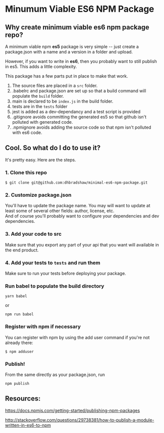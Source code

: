 # Minumum Viable ES6 NPM Package

## Why create minimum viable es6 npm package repo?
A minimum viable npm **es5** package is very simple -- just create a package.json with a name and a version in a folder and upload.

However, if you want to write in **es6**, then you probably want to still publish in es5.  This adds a little complexity.

This package has a few parts put in place to make that work.

1. The source files are placed in a `src` folder.
2. .babelrc and package.json are set up so that a build command will populate the `build` folder.
3. main is declared to be `index.js` in the build folder.
4. tests are in the `tests` folder
5. jest is added as a dev-dependancy and a test script is provided
6. .gitignore avoids committing the generated es5 so that github isn't polluted with generated code.
7. .npmignore avoids adding the source code so that npm isn't polluted with es6 code.

## Cool.  So what do I do to use it?

It's pretty easy.  Here are the steps.

### 1. Clone this repo
```
$ git clone git@github.com:dhbradshaw/minimal-es6-npm-package.git
```
### 2. Customize package.json
You'll have to update the package name.
You may will want to update at least some of several other fields: author, license, etc.  
And of course you'll probably want to configure your dependencies and dev dependencies.

### 3. Add your code to src
Make sure that you export any part of your api that you want will available in the end product.

### 4. Add your tests to `tests` and run them
Make sure to run your tests before deploying your package.

### Run babel to populate the build directory
```
yarn babel
```
or 
```
npm run babel
```
### Register with npm if necessary
You can register with npm by using the add user command if you're not already there:
```
$ npm adduser
```

### Publish!
From the same directly as your package.json, run
```
npm publish
```

## Resources:

https://docs.npmjs.com/getting-started/publishing-npm-packages

http://stackoverflow.com/questions/29738381/how-to-publish-a-module-written-in-es6-to-npm
